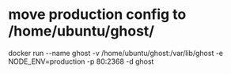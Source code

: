 # move production config to /home/ubuntu/ghost/
docker run --name ghost -v /home/ubuntu/ghost:/var/lib/ghost -e NODE_ENV=production -p 80:2368 -d ghost

